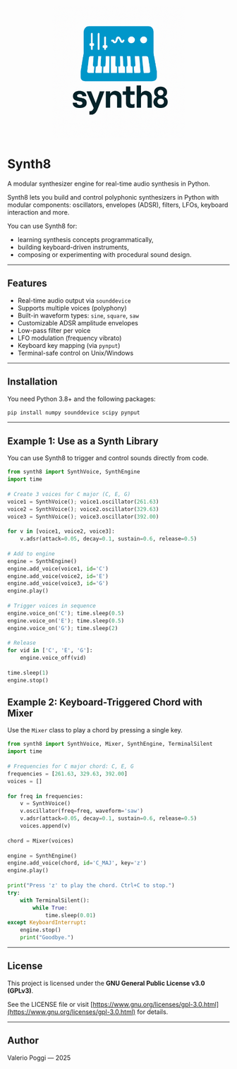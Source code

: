 <!-- ![synth8 logo](assets/logo.png) -->
<p align="center">
  <img src="assets/logo.png" alt="synth8 logo" width="300"/>
</p>

# Synth8

A modular synthesizer engine for real-time audio synthesis in Python.

Synth8 lets you build and control polyphonic synthesizers in Python with
modular components: oscillators, envelopes (ADSR), filters, LFOs, keyboard
interaction and more.

You can use Synth8 for:
- learning synthesis concepts programmatically,
- building keyboard-driven instruments,
- composing or experimenting with procedural sound design.

---

## Features

- Real-time audio output via `sounddevice`
- Supports multiple voices (polyphony)
- Built-in waveform types: `sine`, `square`, `saw`
- Customizable ADSR amplitude envelopes
- Low-pass filter per voice
- LFO modulation (frequency vibrato)
- Keyboard key mapping (via `pynput`)
- Terminal-safe control on Unix/Windows

---

## Installation

You need Python 3.8+ and the following packages:

```bash
pip install numpy sounddevice scipy pynput
```

---

## Example 1: Use as a Synth Library

You can use Synth8 to trigger and control sounds directly from code.

```python
from synth8 import SynthVoice, SynthEngine
import time

# Create 3 voices for C major (C, E, G)
voice1 = SynthVoice(); voice1.oscillator(261.63)
voice2 = SynthVoice(); voice2.oscillator(329.63)
voice3 = SynthVoice(); voice3.oscillator(392.00)

for v in [voice1, voice2, voice3]:
    v.adsr(attack=0.05, decay=0.1, sustain=0.6, release=0.5)

# Add to engine
engine = SynthEngine()
engine.add_voice(voice1, id='C')
engine.add_voice(voice2, id='E')
engine.add_voice(voice3, id='G')
engine.play()

# Trigger voices in sequence
engine.voice_on('C'); time.sleep(0.5)
engine.voice_on('E'); time.sleep(0.5)
engine.voice_on('G'); time.sleep(2)

# Release
for vid in ['C', 'E', 'G']:
    engine.voice_off(vid)

time.sleep(1)
engine.stop()
```

## Example 2: Keyboard-Triggered Chord with Mixer

Use the `Mixer` class to play a chord by pressing a single key.

```python
from synth8 import SynthVoice, Mixer, SynthEngine, TerminalSilent
import time

# Frequencies for C major chord: C, E, G
frequencies = [261.63, 329.63, 392.00]
voices = []

for freq in frequencies:
    v = SynthVoice()
    v.oscillator(freq=freq, waveform='saw')
    v.adsr(attack=0.05, decay=0.1, sustain=0.6, release=0.5)
    voices.append(v)

chord = Mixer(voices)

engine = SynthEngine()
engine.add_voice(chord, id='C_MAJ', key='z')
engine.play()

print("Press 'z' to play the chord. Ctrl+C to stop.")
try:
    with TerminalSilent():
        while True:
            time.sleep(0.01)
except KeyboardInterrupt:
    engine.stop()
    print("Goodbye.")
```
---

## License

This project is licensed under the **GNU General Public License v3.0 (GPLv3)**.

See the LICENSE file or visit [https://www.gnu.org/licenses/gpl-3.0.html](https://www.gnu.org/licenses/gpl-3.0.html) for details.

---

## Author

Valerio Poggi — 2025


